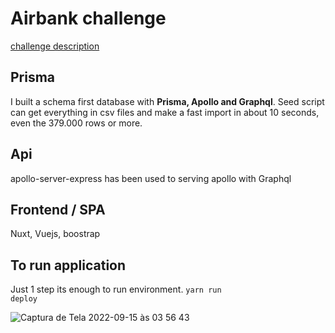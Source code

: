 # Airbank challenge

[challenge description](https://github.com/joinairbank/challenges/tree/feat/challenge-v3/dev-fullstack)

## Prisma

I built a schema first database with <strong>Prisma, Apollo and Graphql</strong>.
Seed script can get everything in csv files and make a fast import in about 10 seconds, even the 379.000 rows or more.

## Api

apollo-server-express has been used to serving apollo with Graphql

## Frontend / SPA

Nuxt, Vuejs, boostrap

## To run application

Just 1 step its enough to run environment.
<code>yarn run deploy</code>

![Captura de Tela 2022-09-15 às 03 56 43](https://user-images.githubusercontent.com/9882822/190335846-55e3253c-3a5c-42b0-9c80-ff45b1cffe3e.png)
